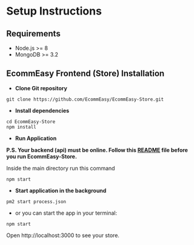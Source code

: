 # Setup Instructions

## Requirements
   - Node.js >= 8
   - MongoDB >= 3.2
   
## EcommEasy Frontend (Store) Installation

- **Clone Git repository**
```shell
git clone https://github.com/EcommEasy/EcommEasy-Store.git
```

- **Install dependencies**
 ```shell
 cd EcommEasy-Store
 npm install
 ```

- **Run Application**

**P.S. Your backend (api) must be online. Follow this [README](https://github.com/EcommEasy/EcommEasy/blob/master/README.md) file before you run EcommEasy-Store.**

Inside the main directory run this command
```shell
npm start
```

 - **Start application in the background**
  ```shell
  pm2 start process.json
  ```

  - or you can start the app in your terminal:  
  
  ```shell
  npm start
  ```

Open http://localhost:3000 to see your store.  

